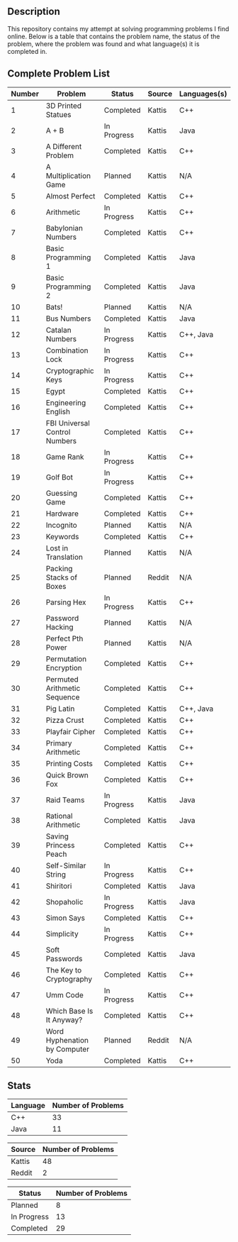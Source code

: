 ## Description
This repository contains my attempt at solving programming problems I find online. Below is a table that contains the problem name, the status of the problem, where the problem was found and what language(s) it is completed in.

## Complete Problem List
Number | Problem | Status | Source | Languages(s)
--- | ------------ | ------------ | ------------ | ------------
1 | 3D Printed Statues | Completed | Kattis | C++
2 | A + B | In Progress | Kattis | Java
3 | A Different Problem | Completed | Kattis | C++
4 | A Multiplication Game | Planned | Kattis | N/A
5 | Almost Perfect | Completed | Kattis | C++
6 | Arithmetic | In Progress | Kattis | C++
7 | Babylonian Numbers | Completed | Kattis | C++
8 | Basic Programming 1 | Completed | Kattis | Java
9 | Basic Programming 2 | Completed | Kattis | Java
10 | Bats! | Planned | Kattis | N/A
11 | Bus Numbers | Completed | Kattis | Java
12 | Catalan Numbers | In Progress | Kattis | C++, Java
13 | Combination Lock | In Progress | Kattis | C++
14 | Cryptographic Keys | In Progress | Kattis | C++
15 | Egypt | Completed | Kattis | C++
16 | Engineering English | Completed | Kattis | C++
17 | FBI Universal Control Numbers | Completed | Kattis | C++
18 | Game Rank | In Progress | Kattis | C++
19 | Golf Bot | In Progress | Kattis | C++
20 | Guessing Game | Completed | Kattis | C++
21 | Hardware | Completed | Kattis | C++
22 | Incognito | Planned | Kattis | N/A
23 | Keywords | Completed | Kattis | C++
24 | Lost in Translation | Planned | Kattis | N/A
25 | Packing Stacks of Boxes | Planned | Reddit | N/A
26 | Parsing Hex | In Progress | Kattis | C++
27 | Password Hacking | Planned | Kattis | N/A
28 | Perfect Pth Power | Planned | Kattis | N/A
29 | Permutation Encryption | Completed | Kattis | C++
30 | Permuted Arithmetic Sequence | Completed | Kattis | C++
31 | Pig Latin | Completed | Kattis | C++, Java
32 | Pizza Crust | Completed | Kattis | C++
33 | Playfair Cipher | Completed | Kattis | C++
34 | Primary Arithmetic | Completed | Kattis | C++
35 | Printing Costs | Completed | Kattis | C++
36 | Quick Brown Fox | Completed | Kattis | C++
37 | Raid Teams | In Progress | Kattis | Java
38 | Rational Arithmetic | Completed | Kattis | Java
39 | Saving Princess Peach | Completed | Kattis | C++
40 | Self-Similar String | In Progress | Kattis | C++
41 | Shiritori | Completed | Kattis | Java
42 | Shopaholic | In Progress | Kattis | Java
43 | Simon Says | Completed | Kattis | C++
44 | Simplicity | In Progress | Kattis | C++
45 | Soft Passwords | Completed | Kattis | Java
46 | The Key to Cryptography | Completed | Kattis | C++
47 | Umm Code | In Progress | Kattis | C++
48 | Which Base Is It Anyway? | Completed | Kattis | C++
49 | Word Hyphenation by Computer | Planned | Reddit | N/A
50 | Yoda | Completed | Kattis | C++

## Stats
Language | Number of Problems
--- | ---
C++ | 33
Java | 11

Source | Number of Problems
--- | ---
Kattis | 48
Reddit | 2

Status | Number of Problems
--- | ---
Planned | 8
In Progress | 13
Completed | 29
